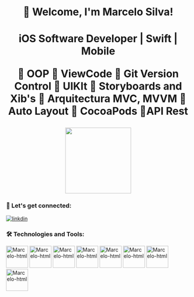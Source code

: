 <h1 align= "center">    Welcome, I'm Marcelo Silva! <h1 align= "center"> iOS Software Developer | Swift | Mobile 

 🔹 OOP 
 🔹 ViewCode 
 🔹 Git Version Control
 🔹 UIKIt 
 🔹 Storyboards and Xib's 
 🔹 Arquitectura MVC, MVVM 
 🔹 Auto Layout
 🔹 CocoaPods
 🔹API Rest
 
 


<div>
 
<img height="180em" src="https://github-readme-stats.vercel.app/api?username=marcelossv&show_icons=true&theme=onedark"/>

 </div>
   

### 📲 Let's get connected:
 
 [![linkdin](https://img.shields.io/badge/LinkedIn-0077B5?style=for-the-badge&logo=linkedin&logoColor=white)](https://www.linkedin.com/in/marcelossv/)

 
### 🛠 Technologies and Tools:
 
 <div>
 <img align= "centeer" alt="Marcelo-html" height= "60" widht= "60" src="https://cdn.jsdelivr.net/gh/devicons/devicon/icons/swift/swift-original.svg"/>
  <img align= "centeer" alt="Marcelo-html" height= "60" widht= "60" src="https://cdn.jsdelivr.net/gh/devicons/devicon/icons/xcode/xcode-original.svg"/>
 <img align= "centeer" alt="Marcelo-html" height= "60" widht= "60" src="https://cdn.jsdelivr.net/gh/devicons/devicon/icons/firebase/firebase-plain-wordmark.svg"/>
  <img align= "centeer" alt="Marcelo-html" height= "60" widht= "60" src="https://cdn.jsdelivr.net/gh/devicons/devicon/icons/figma/figma-original.svg" />
 <img align= "centeer" alt="Marcelo-html" height= "60" widht= "60" src="https://cdn.jsdelivr.net/gh/devicons/devicon/icons/photoshop/photoshop-line.svg" />
 <img align= "centeer" alt="Marcelo-html" height= "60" widht= "60" src="https://cdn.jsdelivr.net/gh/devicons/devicon/icons/trello/trello-plain-wordmark.svg" />
 <img align= "centeer" alt="Marcelo-html" height= "60" widht= "60" src="https://cdn.jsdelivr.net/gh/devicons/devicon/icons/git/git-plain.svg" />
  <img align= "centeer" alt="Marcelo-html" height= "60" widht= "60" src= "https://cdn.jsdelivr.net/gh/devicons/devicon/icons/visualstudio/visualstudio-plain.svg"
 <div>
 
  


